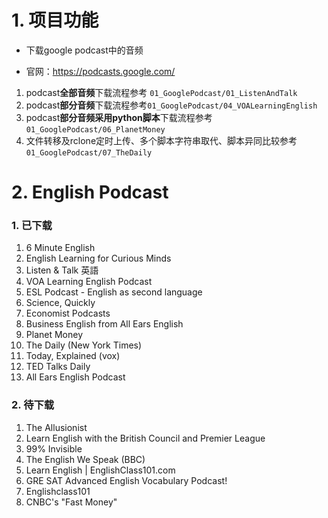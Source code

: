 # 1. 项目功能

- 下载google podcast中的音频

- 官网：https://podcasts.google.com/

1. podcast**全部音频**下载流程参考 `01_GooglePodcast/01_ListenAndTalk`
2. podcast**部分音频**下载流程参考`01_GooglePodcast/04_VOALearningEnglish`
3. podcast**部分音频采用python脚本**下载流程参考`01_GooglePodcast/06_PlanetMoney`
4. 文件转移及rclone定时上传、多个脚本字符串取代、脚本异同比较参考`01_GooglePodcast/07_TheDaily`

# 2. English Podcast

### 1. 已下载

1. 6 Minute English
1. English Learning for Curious Minds
1. Listen & Talk 英語
1. VOA Learning English Podcast
1. ESL Podcast - English as second language
1. Science, Quickly
1. Economist Podcasts
1. Business English from All Ears English
1. Planet Money
1. The Daily (New York Times)
1. Today, Explained (vox)
1. TED Talks Daily
1. All Ears English Podcast



### 2. 待下载

1. The Allusionist
1. Learn English with the British Council and Premier League
1. 99% Invisible
1. The English We Speak (BBC)
1. Learn English | EnglishClass101.com
1. GRE SAT Advanced English Vocabulary Podcast!
1. Englishclass101
1. CNBC's "Fast Money"





















